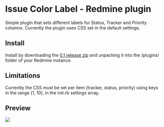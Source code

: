 Issue Color Label - Redmine plugin
==============

Simple plugin that sets different labels for Status, Tracker and Priority columns.
Currently the plugin uses CSS set in the default settings.


Install
-----
Install by downloading the [0.1 release zip](https://github.com/bogdananton/Sublime-issueColorLabel/releases/download/0.1/issueColorLabel.zip) and unpacking it into the /plugins/ folder of your Redmine instance.


Limitations
-----
Currently the CSS must be set per item (tracker, status, priority) using keys in the range [1, 10], in the init.rb settings array.


Preview
-----
![](https://raw.githubusercontent.com/bogdananton/Redmine-plugin-issueColorLabel/master/preview.png)
